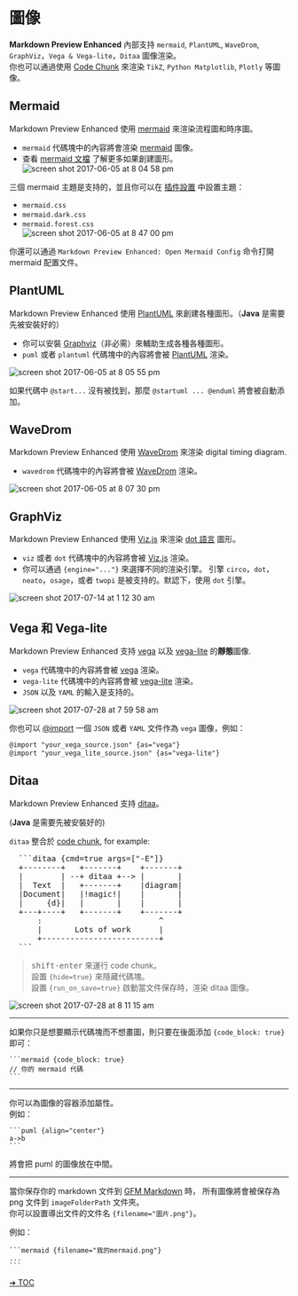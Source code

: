# 圖像  

**Markdown Preview Enhanced** 內部支持 `mermaid`, `PlantUML`, `WaveDrom`, `GraphViz`，`Vega & Vega-lite`，`Ditaa` 圖像渲染。    
你也可以通過使用 [Code Chunk](zh-tw/code-chunk.md) 來渲染 `TikZ`, `Python Matplotlib`, `Plotly` 等圖像。  

## Mermaid

Markdown Preview Enhanced 使用 [mermaid](https://github.com/knsv/mermaid) 來渲染流程圖和時序圖。    
- `mermaid` 代碼塊中的內容將會渲染 [mermaid](https://github.com/knsv/mermaid) 圖像。      
- 查看 [mermaid 文檔](http://knsv.github.io/mermaid/#flowcharts-basic-syntax) 了解更多如果創建圖形。      
![screen shot 2017-06-05 at 8 04 58 pm](https://cloud.githubusercontent.com/assets/1908863/26809423/42afb410-4a2a-11e7-8a18-57e7c67caa9f.png)

三個 mermaid 主題是支持的，並且你可以在 [插件設置](zh-tw/usages.md?id=package-settings) 中設置主題：
* `mermaid.css`
* `mermaid.dark.css`
* `mermaid.forest.css`  
![screen shot 2017-06-05 at 8 47 00 pm](https://cloud.githubusercontent.com/assets/1908863/26810274/555562d0-4a30-11e7-91ca-98742d6afbd5.png)

你還可以通過 `Markdown Preview Enhanced: Open Mermaid Config` 命令打開 mermaid 配置文件。


## PlantUML

Markdown Preview Enhanced 使用 [PlantUML](http://plantuml.com/) 來創建各種圖形。（**Java** 是需要先被安裝好的）    
- 你可以安裝 [Graphviz](http://www.graphviz.org/)（非必需）來輔助生成各種各種圖形。
- `puml` 或者 `plantuml` 代碼塊中的內容將會被 [PlantUML](http://plantuml.com/) 渲染。  

![screen shot 2017-06-05 at 8 05 55 pm](https://cloud.githubusercontent.com/assets/1908863/26809436/65414084-4a2a-11e7-91ee-7b03b0496513.png)

如果代碼中 `@start...` 沒有被找到，那麼 `@startuml ... @enduml` 將會被自動添加。

## WaveDrom

Markdown Preview Enhanced 使用 [WaveDrom](http://wavedrom.com/) 來渲染 digital timing diagram.  
- `wavedrom` 代碼塊中的內容將會被 [WaveDrom](https://github.com/drom/wavedrom) 渲染。

![screen shot 2017-06-05 at 8 07 30 pm](https://cloud.githubusercontent.com/assets/1908863/26809462/9dc3eb96-4a2a-11e7-90e7-ad6bcb8dbdb1.png)

## GraphViz  
Markdown Preview Enhanced 使用 [Viz.js](https://github.com/mdaines/viz.js) 來渲染 [dot 語言](https://tinyurl.com/kjoouup) 圖形。  
- `viz` 或者 `dot` 代碼塊中的內容將會被 [Viz.js](https://github.com/mdaines/viz.js) 渲染。  
- 你可以通過 `{engine="..."}` 來選擇不同的渲染引擎。 引擎 `circo`，`dot`，`neato`，`osage`，或者 `twopi` 是被支持的。默認下，使用 `dot` 引擎。

![screen shot 2017-07-14 at 1 12 30 am](https://user-images.githubusercontent.com/1908863/28200410-86a4d45a-6831-11e7-9981-12988882ec83.png)

## Vega 和 Vega-lite
Markdown Preview Enhanced 支持 [vega](https://vega.github.io/vega/) 以及 [vega-lite](https://vega.github.io/vega-lite/) 的**靜態**圖像.    
* `vega` 代碼塊中的內容將會被 [vega](https://vega.github.io/vega/) 渲染。  
* `vega-lite` 代碼塊中的內容將會被  [vega-lite](https://vega.github.io/vega-lite/) 渲染。    
* `JSON` 以及 `YAML` 的輸入是支持的。  

![screen shot 2017-07-28 at 7 59 58 am](https://user-images.githubusercontent.com/1908863/28718265-d023e1c2-736a-11e7-8678-a29704f3a23c.png)

你也可以 [@import](zh-tw/file-imports.md) 一個 `JSON` 或者 `YAML` 文件作為 `vega` 圖像，例如：  

```markdown
@import "your_vega_source.json" {as="vega"}
@import "your_vega_lite_source.json" {as="vega-lite"}
```

## Ditaa
Markdown Preview Enhanced 支持 [ditaa](https://github.com/stathissideris/ditaa)。  

(**Java** 是需要先被安裝好的)       

`ditaa` 整合於 [code chunk](zh-tw/code-chunk.md), for example:  
<pre>
  ```ditaa {cmd=true args=["-E"]}
  +--------+   +-------+    +-------+
  |        | --+ ditaa +--> |       |
  |  Text  |   +-------+    |diagram|
  |Document|   |!magic!|    |       |
  |     {d}|   |       |    |       |
  +---+----+   +-------+    +-------+
      :                         ^
      |       Lots of work      |
      +-------------------------+
  ```
</pre>

> <kbd>shift-enter</kbd> 來運行 code chunk。  
> 設置 `{hide=true}` 來隱藏代碼塊。  
> 設置 `{run_on_save=true}` 啟動當文件保存時，渲染 ditaa 圖像。   

![screen shot 2017-07-28 at 8 11 15 am](https://user-images.githubusercontent.com/1908863/28718626-633fa18e-736c-11e7-8a4a-915858dafff6.png)

---  

如果你只是想要顯示代碼塊而不想畫圖，則只要在後面添加 `{code_block: true}` 即可：     

    ```mermaid {code_block: true}
    // 你的 mermaid 代碼
    ```

---

你可以為圖像的容器添加屬性。  
例如：

    ```puml {align="center"}
    a->b  
    ```

將會把 puml 的圖像放在中間。  

---

當你保存你的 markdown 文件到 [GFM Markdown](zh-tw/markdown.md) 時， 所有圖像將會被保存為 png 文件到 `imageFolderPath` 文件夾。     
你可以設置導出文件的文件名 `{filename="圖片.png"}`。    

例如：

    ```mermaid {filename="我的mermaid.png"}
    ...
    ```


[➔ TOC](zh-tw/toc.md)
